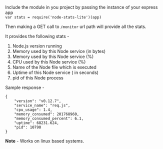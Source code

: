 Include the module in you project by passing the instance of your express app  
```var stats = require('node-stats-lite')(app)```

Then making a GET call to `/monitor` url path will provide all the stats.

It provides the following stats - 
1. Node.js version running
2. Memory used by this Node service (in bytes)
3. Memory used by this Node service (%)
4. CPU used by this Node service (%)
5. Name of the Node file which is executed
6. Uptime of this Node service ( in seconds)
7. pid of this Node process


Sample response - 
```
{
    "version": "v0.12.7",
    "service_name": "req.js",
    "cpu_usage": 1.4,
    "memory_consumed": 201768960,
    "memory_consumed_percent": 6.1,
    "uptime": 68231.624,
    "pid": 10790
}
```

**Note** - Works on linux based systems.